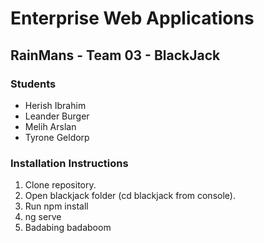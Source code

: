 <h1>Enterprise Web Applications</h1>
<h2>RainMans - Team 03 - BlackJack</h2>

<h3>Students</h3>
<ul>
    <li>Herish Ibrahim</li>
    <li>Leander Burger</li>
    <li>Melih Arslan</li>
    <li>Tyrone Geldorp</li>
</ul>
<h3>Installation Instructions</h3>
<ol>
<li>Clone repository.</li>
<li>Open blackjack folder (cd blackjack from console).</li>
<li>Run npm install</li>
<li>ng serve</li>
<li>Badabing badaboom</li>
</ol>
